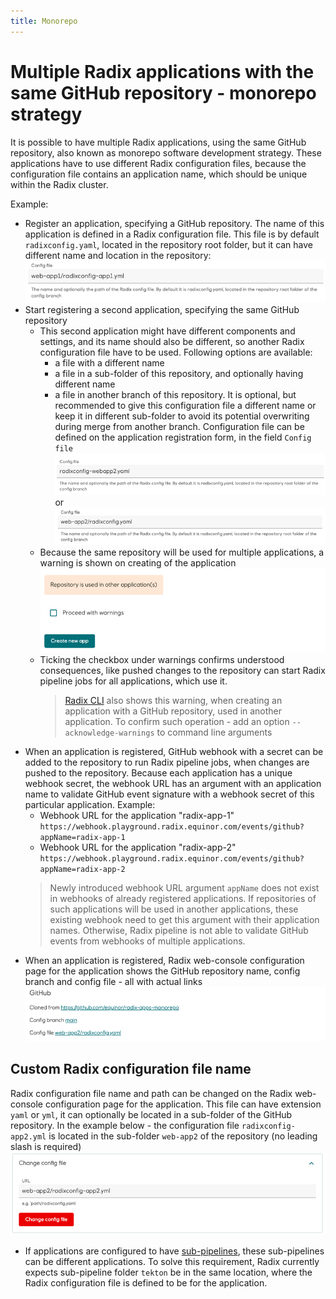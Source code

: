 ```yaml
---
title: Monorepo
---
```


# Multiple Radix applications with the same GitHub repository - monorepo strategy

It is possible to have multiple Radix applications, using the same GitHub repository, also known as monorepo software development strategy. These applications have to use different Radix configuration files, because the configuration file contains an application name, which should be unique within the Radix cluster. 

Example:
* Register an application, specifying a GitHub repository. The name of this application is defined in a Radix configuration file. This file is by default `radixconfig.yaml`, located in the repository root folder, but it can have different name and location in the repository:
  ![Custom config file when creating an application](./custom-config-file-when-create-application.png)
* Start registering a second application, specifying the same GitHub repository
  * This second application might have different components and settings, and its name should also be different, so another Radix configuration file have to be used. Following options are available:
    * a file with a different name
    * a file in a sub-folder of this repository, and optionally having different name
    * a file in another branch of this repository. It is optional, but recommended to give this configuration file a different name or keep it in different sub-folder to avoid its potential overwriting during merge from another branch.
    Configuration file can be defined on the application registration form, in the field `Config file`
    ![Radix config altered name](./radixconfig-altered-name.png)
    or
    ![Radix config altered folder](./radixconfig-altered-folder.png)
  * Because the same repository will be used for multiple applications, a warning is shown on creating of the application
  ![Warning on repository, used in another applications](./register-application-with-already-used-repository.png)
  * Ticking the checkbox under warnings confirms understood consequences, like pushed changes to the repository can start Radix pipeline jobs for all applications, which use it.
    > [Radix CLI](./https://github.com/equinor/radix-cli) also shows this warning, when creating an application with a GitHub repository, used in another application. To confirm such operation - add an option `--acknowledge-warnings` to command line arguments
* When an application is registered, GitHub webhook with a secret can be added to the repository to run Radix pipeline jobs, when changes are pushed to the repository. Because each application has a unique webhook secret, the webhook URL has an argument with an application name to validate GitHub event signature with a webhook secret of this particular application. Example:
  * Webhook URL for the application "radix-app-1"
  `https://webhook.playground.radix.equinor.com/events/github?appName=radix-app-1`
  * Webhook URL for the application "radix-app-2"
  `https://webhook.playground.radix.equinor.com/events/github?appName=radix-app-2`
  > Newly introduced webhook URL argument `appName` does not exist in webhooks of already registered applications. If repositories of such applications will be used in another applications, these existing webhook need to get this argument with their application names. Otherwise, Radix pipeline is not able to validate GitHub events from webhooks of multiple applications.  
* When an application is registered, Radix web-console configuration page for the application shows the GitHub repository name, config branch and config file - all with actual links
  ![img.png](./application-configuration-page-repo-info.png)

## Custom Radix configuration file name
Radix configuration file name and path can be changed on the Radix web-console configuration page for the application. This file can have extension `yaml` or `yml`, it can optionally be located in a sub-folder of the GitHub repository. In the example below - the configuration file `radixconfig-app2.yml` is located in the sub-folder `web-app2` of the repository (no leading slash is required)
![Change Radix configuration file](./change-config-file.png)
* If applications are configured to have [sub-pipelines](../sub-pipeline), these sub-pipelines can be different applications. To solve this requirement, Radix currently expects sub-pipeline folder `tekton` be in the same location, where the Radix configuration file is defined to be for the application.